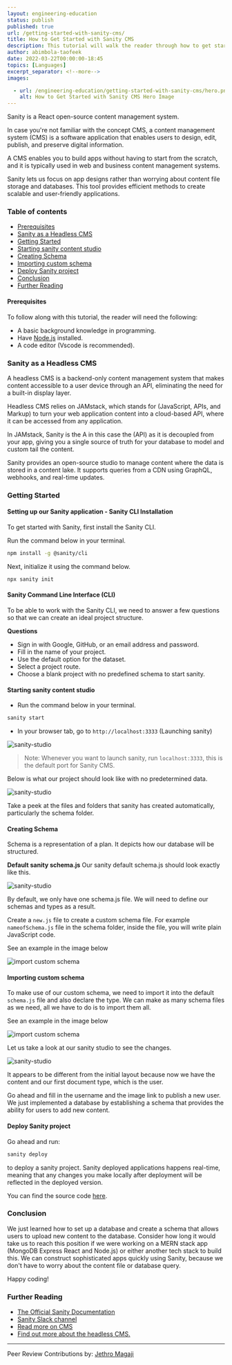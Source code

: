 ```yaml
---
layout: engineering-education
status: publish
published: true
url: /getting-started-with-sanity-cms/
title: How to Get Started with Sanity CMS
description: This tutorial will walk the reader through how to get started with Sanity CMS.
author: abimbola-taofeek
date: 2022-03-22T00:00:00-18:45
topics: [Languages]
excerpt_separator: <!--more-->
images:

  - url: /engineering-education/getting-started-with-sanity-cms/hero.png
    alt: How to Get Started with Sanity CMS Hero Image
---
```

Sanity is a React open-source content management system. 
<!--more-->
In case you're not familiar with the concept CMS, a content management system (CMS) is a software application that enables users to design, edit, publish, and preserve digital information. 

A CMS enables you to build apps without having to start from the scratch, and it is typically used in web and business content management systems.

Sanity lets us focus on app designs rather than worrying about content file storage and databases. This tool provides efficient methods to create scalable and user-friendly applications.

### Table of contents
- [Prerequisites](#prerequisites)
- [Sanity as a Headless CMS](#sanity-as-a-headless-cms)
- [Getting Started](#getting-started)
- [Starting sanity content studio](#starting-sanity-content-studio)
- [Creating Schema](#creating-schema)
- [Importing custom schema](#importing-custom-schema)
- [Deploy Sanity project](#deploy-sanity-project)
- [Conclusion](#conclusion)
- [Further Reading](#further-reading)

#### Prerequisites
To follow along with this tutorial, the reader will need the following:
- A basic background knowledge in programming.
- Have [Node.js](https://nodejs.org/en/download/) installed.
- A code editor (Vscode is recommended).

### Sanity as a Headless CMS
A headless CMS is a backend-only content management system that makes content accessible to a user device through an API, eliminating the need for a built-in display layer. 

Headless CMS relies on JAMstack, which stands for (JavaScript, APIs, and Markup) to turn your web application content into a cloud-based API, where it can be accessed from any application. 

In JAMstack, Sanity is the A in this case the (API) as it is decoupled from your app, giving you a single source of truth for your database to model and custom tail the content. 

Sanity provides an open-source studio to manage content where the data is stored in a content lake. It supports queries from a CDN using GraphQL, webhooks, and real-time updates.

### Getting Started
#### Setting up our Sanity application - Sanity CLI Installation
To get started with Sanity, first install the Sanity CLI.

Run the command below in your terminal.

```bash
npm install -g @sanity/cli
```

Next, initialize it using the command below.

```bash
npx sanity init
```

#### Sanity Command Line Interface (CLI)
To be able to work with the Sanity CLI, we need to answer a few questions so that we can create an ideal project structure.

**Questions**
- Sign in with Google, GitHub, or an email address and password.
- Fill in the name of your project.
- Use the default option for the dataset.
- Select a project route.
- Choose a blank project with no predefined schema to start sanity.

#### Starting sanity content studio
- Run the command below in your terminal.

```bash
sanity start
```

- In your browser tab, go to `http://localhost:3333` (Launching sanity)

![sanity-studio](/engineering-education/getting-started-with-sanity-cms/terminal.png)

>Note: Whenever you want to launch sanity, run `localhost:3333`, this is the default port for Sanity CMS.

Below is what our project should look like with no predetermined data.

![sanity-studio](/engineering-education/getting-started-with-sanity-cms/sanity-screenshot1.png)

Take a peek at the files and folders that sanity has created automatically, particularly the schema folder.

#### Creating Schema
Schema is a representation of a plan. It depicts how our database will be structured.

**Default sanity schema.js**
Our sanity default schema.js should look exactly like this.

![sanity-studio](/engineering-education/getting-started-with-sanity-cms/default-schema.png)

By default, we only have one schema.js file. We will need to define our schemas and types as a result.

Create a `new.js` file to create a custom schema file. For example `nameofSchema.js` file in the schema folder, inside the file, you will write plain JavaScript code.

See an example in the image below

![import custom schema](/engineering-education/getting-started-with-sanity-cms/userSchema.png)

#### Importing custom schema
To make use of our custom schema, we need to import it into the default `schema.js` file and also declare the type. We can make as many schema files as we need, all we have to do is to import them all.
 
See an example in the image below

![import custom schema](/engineering-education/getting-started-with-sanity-cms/import-schema.png)

Let us take a look at our sanity studio to see the changes.

![sanity-studio](/engineering-education/getting-started-with-sanity-cms/sanity-screenshot2.png)

It appears to be different from the initial layout because now we have the content and our first document type, which is the user.
 
Go ahead and fill in the username and the image link to publish a new user. We just implemented a database by establishing a schema that provides the ability for users to add new content.
 
#### Deploy Sanity project
Go ahead and run:

```bash
sanity deploy
```

to deploy a sanity project. Sanity deployed applications happens real-time, meaning that any changes you make locally after deployment will be reflected in the deployed version.

You can find the source code [here](https://github.com/abimbolataofeek/getting-started-with-sanity-cms).

### Conclusion
We just learned how to set up a database and create a schema that allows users to upload new content to the database. Consider how long it would take us to reach this position if we were working on a MERN stack app (MongoDB Express React and Node.js) or either another tech stack to build this. We can construct sophisticated apps quickly using Sanity, because we don't have to worry about the content file or database query.

Happy coding!

### Further Reading
- [The Official Sanity Documentation](https://www.sanity.io)
- [Sanity Slack channel](https://slack.sanity.io/)
- [Read more on CMS](https://www.sitecore.com/knowledge-center/digital-marketing-resources/what-is-a-cms)
- [Find out more about the headless CMS.](https://www.youtube.com/watch?v=-Uor3I0n_vQ)

---
Peer Review Contributions by: [Jethro Magaji](/engineering-education/authors/jethro-magaji/)
